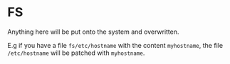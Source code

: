 # FS

Anything here will be put onto the system and overwritten.

E.g if you have a file `fs/etc/hostname` with the content `myhostname`, the file `/etc/hostname` will be patched with `myhostname`.